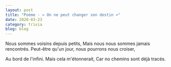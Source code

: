 ```yaml
---
layout: post
title: "Poème - « On ne peut changer son destin »"
date: 2020-03-23
category: trivia
blog: blog
---
```


Nous sommes voisins depuis petits,
Mais nous nous sommes jamais rencontrés.
Peut-être qu'un jour, nous pourrons nous croiser,

Au bord de l'infini.
Mais cela m'étonnerait,
Car no chemins sont déjà tracés.
